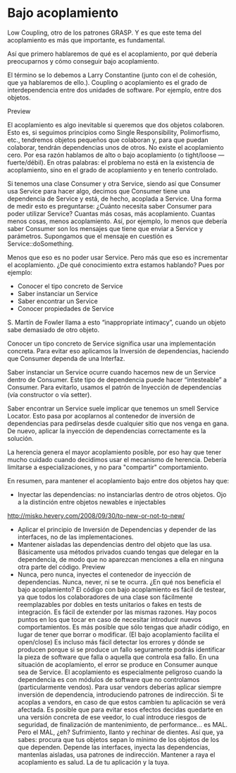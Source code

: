 # Bajo acoplamiento

Low Coupling, otro de los patrones GRASP. Y es que este tema del acoplamiento es más que importante, es fundamental.

Así que primero hablaremos de qué es el acoplamiento, por qué debería preocuparnos y cómo conseguir bajo acoplamiento.

El término se lo debemos a Larry Constantine (junto con el de cohesión, que ya hablaremos de ello.). Coupling o acoplamiento es el grado de interdependencia entre dos unidades de software. Por ejemplo, entre dos objetos.

Preview

El acoplamiento es algo inevitable si queremos que dos objetos colaboren. Esto es, si seguimos principios como Single Responsibility, Polimorfismo, etc., tendremos objetos pequeños que colaboran y, para que puedan colaborar, tendrán dependencias unos de otros. No existe el acoplamiento cero. Por esa razón hablamos de alto o bajo acoplamiento (o tight/loose — fuerte/débil). En otras palabras: el problema no está en la existencia de acoplamiento, sino en el grado de acoplamiento y en tenerlo controlado.

Si tenemos una clase Consumer y otra Service, siendo así que Consumer usa Service para hacer algo, decimos que Consumer tiene una dependencia de Service y está, de hecho, acoplada a Service. Una forma de medir esto es preguntarse: ¿Cuánto necesita saber Consumer para poder utilizar Service? Cuantas más cosas, más acoplamiento. Cuantas menos cosas, menos acoplamiento. Así, por ejemplo, lo menos que debería saber Consumer son los mensajes que tiene que enviar a Service y parámetros. Supongamos que el mensaje en cuestión es Service::doSomething.

Menos que eso es no poder usar Service. Pero más que eso es incrementar el acoplamiento. ¿De qué conocimiento extra estamos hablando? Pues por ejemplo:

* Conocer el tipo concreto de Service
* Saber instanciar un Service
* Saber encontrar un Service
* Conocer propiedades de Service

S. Martín de Fowler llama a esto “inappropriate intimacy”, cuando un objeto sabe demasiado de otro objeto.

Conocer un tipo concreto de Service significa usar una implementación concreta. Para evitar eso aplicamos la Inversión de dependencias, haciendo que Consumer dependa de una Interfaz.

Saber instanciar un Service ocurre cuando hacemos new de un Service dentro de Consumer. Este tipo de dependencia puede hacer “intesteable” a Consumer. Para evitarlo, usamos el patrón de Inyección de dependencias (vía constructor o vía setter).

Saber encontrar un Service suele implicar que tenemos un smell Service Locator. Esto pasa por acoplarnos al contenedor de inversión de dependencias para pedírselas desde cualquier sitio que nos venga en gana. De nuevo, aplicar la inyección de dependencias correctamente es la solución.

La herencia genera el mayor acoplamiento posible, por eso hay que tener mucho cuidado cuando decidimos usar el mecanismo de herencia. Debería limitarse a especializaciones, y no para "compartir" comportamiento.

En resumen, para mantener el acoplamiento bajo entre dos objetos hay que:

* Inyectar las dependencias: no instanciarlas dentro de otros objetos. Ojo a la distinción entre objetos newables e injectables

http://misko.hevery.com/2008/09/30/to-new-or-not-to-new/
* Aplicar el principio de Inversión de Dependencias y depender de las interfaces, no de las implementaciones.
* Mantener aisladas las dependencias dentro del objeto que las usa. Básicamente usa métodos privados cuando tengas que delegar en la dependencia, de modo que no aparezcan menciones a ella en ninguna otra parte del código.
Preview
* Nunca, pero nunca, inyectes el contenedor de inyección de dependencias. Nunca, never, ni se te ocurra.
¿En qué nos beneficia el bajo acoplamiento? El código con bajo acoplamiento es fácil de testear, ya que todos los colaboradores de una clase son fácilmente reemplazables por dobles en tests unitarios o fakes en tests de integración.
Es fácil de extender por las mismas razones. Hay pocos puntos en los que tocar en caso de necesitar introducir nuevos comportamientos. Es más posible que sólo tengas que añadir código, en lugar de tener que borrar o modificar. (El bajo acoplamiento facilita el open/close)
Es incluso más fácil detectar los errores y dónde se producen porque si se produce un fallo seguramente podrás identificar la pieza de software que falla o aquella que controla esa fallo. En una situación de acoplamiento, el error se produce en Consumer aunque sea de Service.
El acoplamiento es especialmente peligroso cuando la dependencia es con módulos de software que no controlamos (particularmente vendos). Para usar vendors deberías aplicar siempre inversión de dependencia, introduciendo patrones de indirección.
Si te acoplas a vendors, en caso de que estos cambien tu aplicación se verá afectada. Es posible que para evitar esos efectos decidas quedarte en una versión concreta de ese veedor, lo cual introduce riesgos de seguridad, de finalización de mantenimiento, de performance… es MAL.
Pero el MAL, ¿eh? Sufrimiento, llanto y rechinar de dientes.
Así que, ya sabes: procura que tus objetos sepan lo mínimo de los objetos de los que dependen. Depende las interfaces, inyecta las dependencias, mantenlas aisladas, usa patrones de indirección.
Mantener a raya el acoplamiento es salud. La de tu aplicación y la tuya.